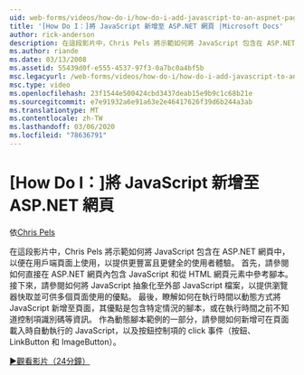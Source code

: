 ```yaml
---
uid: web-forms/videos/how-do-i/how-do-i-add-javascript-to-an-aspnet-page
title: '[How Do I：]將 JavaScript 新增至 ASP.NET 網頁 |Microsoft Docs'
author: rick-anderson
description: 在這段影片中，Chris Pels 將示範如何將 JavaScript 包含在 ASP.NET 網頁上，以便在用戶端頁面上使用，以提供更豐富、更健全的使用者體驗 。
ms.author: riande
ms.date: 03/13/2008
ms.assetid: 55439d0f-e555-4537-97f3-0a7bc0a4bf5b
msc.legacyurl: /web-forms/videos/how-do-i/how-do-i-add-javascript-to-an-aspnet-page
msc.type: video
ms.openlocfilehash: 23f1544e500424cbd3437deab15e9b9c1c68b21e
ms.sourcegitcommit: e7e91932a6e91a63e2e46417626f39d6b244a3ab
ms.translationtype: MT
ms.contentlocale: zh-TW
ms.lasthandoff: 03/06/2020
ms.locfileid: "78636791"
---
```

# <a name="how-do-i-add-javascript-to-an-aspnet-page"></a>[How Do I：]將 JavaScript 新增至 ASP.NET 網頁

依[Chris Pels](https://twitter.com/chrispels)

在這段影片中，Chris Pels 將示範如何將 JavaScript 包含在 ASP.NET 網頁中，以便在用戶端頁面上使用，以提供更豐富且更健全的使用者體驗。 首先，請參閱如何直接在 ASP.NET 網頁內包含 JavaScript 和從 HTML 網頁元素中參考腳本。 接下來，請參閱如何將 JavaScript 抽象化至外部 JavaScript 檔案，以提供瀏覽器快取並可供多個頁面使用的優點。 最後，瞭解如何在執行時間以動態方式將 JavaScript 新增至頁面，其優點是包含特定情況的腳本，或在執行時間之前不知道控制項識別碼等資訊。 作為動態腳本範例的一部分，請參閱如何新增可在頁面載入時自動執行的 JavaScript，以及按鈕控制項的 click 事件（按鈕、LinkButton 和 ImageButton）。

[&#9654;觀看影片（24分鐘）](https://channel9.msdn.com/Blogs/ASP-NET-Site-Videos/how-do-i-add-javascript-to-an-aspnet-page)
